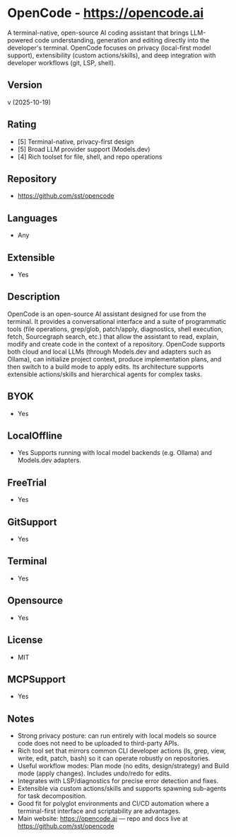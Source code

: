 # OpenCode - https://opencode.ai
A terminal-native, open-source AI coding assistant that brings LLM-powered code understanding, generation and editing directly into the developer's terminal. OpenCode focuses on privacy (local-first model support), extensibility (custom actions/skills), and deep integration with developer workflows (git, LSP, shell).

## Version
v (2025-10-19)

## Rating
- [5] Terminal-native, privacy-first design
- [5] Broad LLM provider support (Models.dev)
- [4] Rich toolset for file, shell, and repo operations

## Repository
- https://github.com/sst/opencode

## Languages
- Any

## Extensible
- Yes

## Description
OpenCode is an open-source AI assistant designed for use from the terminal. It provides a conversational interface and a suite of programmatic tools (file operations, grep/glob, patch/apply, diagnostics, shell execution, fetch, Sourcegraph search, etc.) that allow the assistant to read, explain, modify and create code in the context of a repository. OpenCode supports both cloud and local LLMs (through Models.dev and adapters such as Ollama), can initialize project context, produce implementation plans, and then switch to a build mode to apply edits. Its architecture supports extensible actions/skills and hierarchical agents for complex tasks.

## BYOK
- Yes

## LocalOffline
- Yes
  Supports running with local model backends (e.g. Ollama) and Models.dev adapters.

## FreeTrial
- Yes

## GitSupport
- Yes

## Terminal
- Yes

## Opensource
- Yes

## License
- MIT

## MCPSupport
- Yes

## Notes
- Strong privacy posture: can run entirely with local models so source code does not need to be uploaded to third-party APIs.
- Rich tool set that mirrors common CLI developer actions (ls, grep, view, write, edit, patch, bash) so it can operate robustly on repositories.
- Useful workflow modes: Plan mode (no edits, design/strategy) and Build mode (apply changes). Includes undo/redo for edits.
- Integrates with LSP/diagnostics for precise error detection and fixes.
- Extensible via custom actions/skills and supports spawning sub-agents for task decomposition.
- Good fit for polyglot environments and CI/CD automation where a terminal-first interface and scriptability are advantages.
- Main website: https://opencode.ai — repo and docs live at https://github.com/sst/opencode
